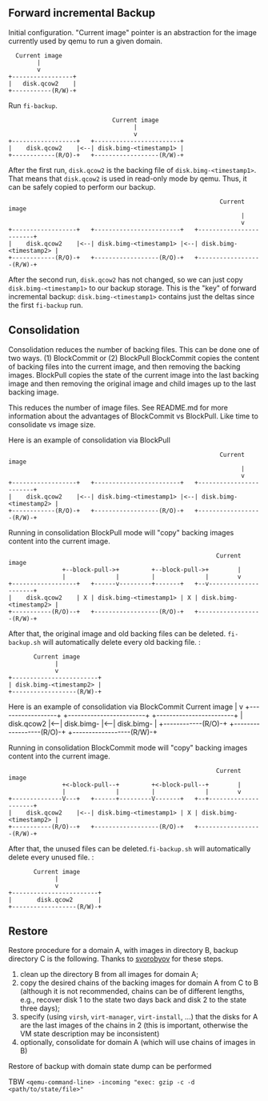 Forward incremental Backup
--------------------------

Initial configuration. "Current image" pointer is an abstraction for the image currently used by qemu to run a given domain.

      Current image
            |
            v
    +-----------------+
    |   disk.qcow2    |
    +-----------(R/W)-+

Run `fi-backup`.

                                 Current image
                                       |
                                       v
    +------------------+   +------------------------+
    |    disk.qcow2    |<--| disk.bimg-<timestamp1> |
    +------------(R/O)-+   +------------------(R/W)-+


After the first run, `disk.qcow2` is the backing file of `disk.bimg-<timestamp1>`. That means that `disk.qcow2` is used in read-only mode by qemu. Thus, it can be safely copied to perform our backup.


                                                               Current image
                                                                     |
                                                                     v
    +------------------+   +------------------------+   +------------------------+
    |    disk.qcow2    |<--| disk.bimg-<timestamp1> |<--| disk.bimg-<timestamp2> |
    +------------(R/O)-+   +------------------(R/O)-+   +------------------(R/W)-+

After the second run, `disk.qcow2` has not changed, so we can just copy `disk.bimg-<timestamp1>` to our backup storage.
This is the "key" of forward incremental backup: `disk.bimg-<timestamp1>` contains just the deltas since the first `fi-backup` run.


Consolidation
-------------

Consolidation reduces the number of backing files. This can be done one of two ways. (1) BlockCommit or (2) BlockPull
BlockCommit copies the content of backing files into the current image, and then removing the backing images.
BlockPull copies the state of the current image into the last backing image and then removing the original image and child images up to the last backing image.

This reduces the number of image files. See README.md for more information about the advantages of BlockCommit vs BlockPull. Like time to consolidate vs image size. 

Here is an example of consolidation via BlockPull


                                                               Current image
                                                                     |
                                                                     v
    +------------------+   +------------------------+   +------------------------+
    |    disk.qcow2    |<--| disk.bimg-<timestamp1> |<--| disk.bimg-<timestamp2> |
    +------------(R/O)-+   +------------------(R/O)-+   +------------------(R/W)-+


Running in consolidation BlockPull mode will "copy" backing images content into the current image.

                                                              Current image
                   +--block-pull->+         +--block-pull->+        |
                   |              |         |              |        v
    +------------------+   +------v---------+-------+   +--v---------------------+
    |    disk.qcow2    | X | disk.bimg-<timestamp1> | X | disk.bimg-<timestamp2> |
    +-----------(R/O)--+   +------------------(R/O)-+   +------------------(R/W)-+

After that, the original image and old backing files can be deleted.
`fi-backup.sh` will automatically delete every old backing file. :

           Current image
                 |
                 v
    +------------------------+
    | disk.bimg-<timestamp2> |
    +------------------(R/W)-+

Here is an example of consolidation via BlockCommit
                                                               Current image
                                                                     |
                                                                     v
    +------------------+   +------------------------+   +------------------------+
    |    disk.qcow2    |<--| disk.bimg-<timestamp1> |<--| disk.bimg-<timestamp2> |
    +------------(R/O)-+   +------------------(R/O)-+   +------------------(R/W)-+


Running in consolidation BlockCommit mode will "copy" backing images content into the current image.

                                                              Current image
                   +<-block-pull--+         +<-block-pull--+        |
                   |              |         |              |        v
    +--------------V---+   +------+---------V-------+   +--+---------------------+
    |    disk.qcow2    |<--| disk.bimg-<timestamp1> | X | disk.bimg-<timestamp2> |
    +-----------(R/O)--+   +------------------(R/O)-+   +------------------(R/W)-+

After that, the unused files can be deleted.`fi-backup.sh` will automatically delete every unused file. :

           Current image
                 |
                 v
    +------------------------+
    |       disk.qcow2       |
    +------------------(R/W)-+


Restore
-------

Restore procedure for a domain A, with images in directory B, backup directory C is the following. Thanks to [svorobyov](https://github.com/svorobyov) for these steps.

1. clean up the directory B from all images for domain A;
2. copy the desired chains of the backing images for domain A from C to B (although it is not recommended, chains can be of different lengths, e.g., recover disk 1 to the state two days back and disk 2 to the state three days);
3. specify (using `virsh`, `virt-manager`, `virt-install`, ...) that the disks for A are the last images of the chains in 2 (this is important, otherwise the VM state description may be inconsistent)
4. optionally, consolidate for domain A (which will use chains of images in B)

Restore of backup with domain state dump can be performed

TBW
`<qemu-command-line> -incoming "exec: gzip -c -d <path/to/state/file>"`
